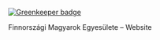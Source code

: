 
[![Greenkeeper badge](https://badges.greenkeeper.io/fme-fi/fme-website.svg)](https://greenkeeper.io/)

Finnországi Magyarok Egyesülete – Website 
